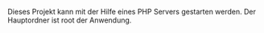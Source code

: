 ﻿Dieses Projekt kann mit der Hilfe eines PHP Servers gestarten werden. Der Hauptordner ist root der Anwendung. 